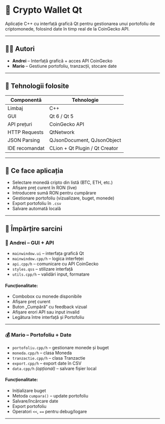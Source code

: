 # 💼 Crypto Wallet Qt

Aplicație C++ cu interfață grafică Qt pentru gestionarea unui portofoliu de criptomonede, folosind date în timp real de la CoinGecko API.

---

## 🧑‍💻 Autori

- **Andrei** – Interfață grafică + acces API CoinGecko
- **Mario** – Gestiune portofoliu, tranzacții, stocare date

---

## 🧰 Tehnologii folosite

| Componentă | Tehnologie |
|-----------|-------------|
| Limbaj | C++ |
| GUI | Qt 6 / Qt 5 |
| API prețuri | CoinGecko API |
| HTTP Requests | QtNetwork |
| JSON Parsing | QJsonDocument, QJsonObject |
| IDE recomandat | CLion + Qt Plugin / Qt Creator |

---

## 🔧 Ce face aplicația

- Selectare monedă cripto din listă (BTC, ETH, etc.)
- Afișare preț curent în RON (live)
- Introducere sumă RON pentru cumpărare
- Gestionare portofoliu (vizualizare, buget, monede)
- Export portofoliu în `.csv`
- Salvare automată locală

---

## 🔄 Împărțire sarcini

### 🎨 Andrei – GUI + API

- `mainwindow.ui` – interfața grafică Qt
- `mainwindow.cpp/h` – logica interfeței
- `api.cpp/h` – comunicare cu API CoinGecko
- `styles.qss` – stilizare interfață
- `utils.cpp/h` – validări input, formatare

#### Funcționalitate:
- Combobox cu monede disponibile
- Afișare preț curent
- Buton „Cumpără” cu feedback vizual
- Afișare erori API sau input invalid
- Legătura între interfață și Portofoliu

---

### 💰 Mario – Portofoliu + Date

- `portofoliu.cpp/h` – gestionare monede și buget
- `moneda.cpp/h` – clasa Moneda
- `tranzactie.cpp/h` – clasa Tranzactie
- `export.cpp/h` – export date în CSV
- `data.cpp/h` *(opțional)* – salvare fișier local

#### Funcționalitate:
- Inițializare buget
- Metoda `cumpara()` – update portofoliu
- Salvare/încărcare date
- Export portofoliu
- Operatori `<<`, `==` pentru debug/logare

---

